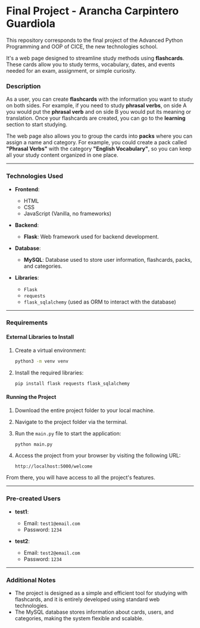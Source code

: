 # Final Project - Arancha Carpintero Guardiola

This repository corresponds to the final project of the Advanced Python Programming and OOP of CICE, the new technologies school.

It's a web page designed to streamline study methods using **flashcards**. These cards allow you to study terms, vocabulary, dates, and events needed for an exam, assignment, or simple curiosity.

### Description

As a user, you can create **flashcards** with the information you want to study on both sides. For example, if you need to study **phrasal verbs**, on side A you would put the **phrasal verb** and on side B you would put its meaning or translation. Once your flashcards are created, you can go to the **learning** section to start studying.

The web page also allows you to group the cards into **packs** where you can assign a name and category. For example, you could create a pack called **"Phrasal Verbs"** with the category **"English Vocabulary"**, so you can keep all your study content organized in one place.

---

### Technologies Used

- **Frontend**: 
  - HTML
  - CSS
  - JavaScript (Vanilla, no frameworks)
  
- **Backend**:
  - **Flask**: Web framework used for backend development.
  
- **Database**:
  - **MySQL**: Database used to store user information, flashcards, packs, and categories.
  
- **Libraries**:
  - `Flask`
  - `requests`
  - `flask_sqlalchemy` (used as ORM to interact with the database)

 ---

### Requirements

#### External Libraries to Install

1. Create a virtual environment:
   ```bash
   python3 -m venv venv
   ```

2. Install the required libraries:
   ```bash
   pip install flask requests flask_sqlalchemy
   ```

#### Running the Project

1. Download the entire project folder to your local machine.

2. Navigate to the project folder via the terminal.

3. Run the `main.py` file to start the application:
   ```bash
   python main.py
   ```

4. Access the project from your browser by visiting the following URL:
   ```
   http://localhost:5000/welcome
   ```

From there, you will have access to all the project's features.

---

### Pre-created Users

- **test1**: 
  - Email: `test1@email.com`
  - Password: `1234`
  
- **test2**: 
  - Email: `test2@email.com`
  - Password: `1234`

---

### Additional Notes

- The project is designed as a simple and efficient tool for studying with flashcards, and it is entirely developed using standard web technologies.
- The MySQL database stores information about cards, users, and categories, making the system flexible and scalable.
